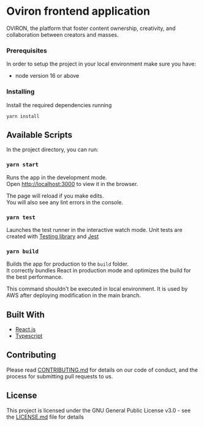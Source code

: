 # Oviron frontend application

OVIRON, the platform that foster content ownership, creativity, and collaboration between creators and masses.

### Prerequisites

In order to setup the project in your local environment make sure you have:

- node version 16 or above

### Installing

Install the required dependencies running

```
yarn install
```

## Available Scripts

In the project directory, you can run:

### `yarn start`

Runs the app in the development mode.\
Open [http://localhost:3000](http://localhost:3000) to view it in the browser.

The page will reload if you make edits.\
You will also see any lint errors in the console.

### `yarn test`

Launches the test runner in the interactive watch mode.
Unit tests are created with [Testing library](https://testing-library.com/) and [Jest](https://jestjs.io/)

### `yarn build`

Builds the app for production to the `build` folder.\
It correctly bundles React in production mode and optimizes the build for the best performance.

This command shouldn't be executed in local environment. It is used by AWS after deploying modification in the main branch.

## Built With

* [React.js](https://reactjs.org/)
* [Typescript](https://www.typescriptlang.org/)

## Contributing

Please read [CONTRIBUTING.md](CONTRIBUTING.md) for details on our code of conduct, and the process for submitting pull requests to us.

## License

This project is licensed under the GNU General Public License v3.0 - see the [LICENSE.md](LICENSE.md) file for details
